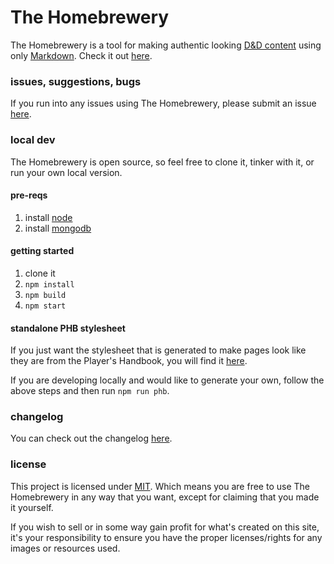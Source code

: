 # The Homebrewery
The Homebrewery is a tool for making authentic looking [D&D content](http://dnd.wizards.com/products/tabletop-games/rpg-products/rpg_playershandbook) using only [Markdown](https://github.com/adam-p/markdown-here/wiki/Markdown-Cheatsheet). Check it out [here](http://homebrewery.naturalcrit.com).


### issues, suggestions, bugs
If you run into any issues using The Homebrewery, please submit an issue [here](/issues).


### local dev
The Homebrewery is open source, so feel free to clone it, tinker with it, or run your own local version.

#### pre-reqs
1. install [node](https://nodejs.org/en/)
1. install [mongodb](https://www.mongodb.com/)

#### getting started
1. clone it
1. `npm install`
1. `npm build`
1. `npm start`

#### standalone PHB stylesheet
If you just want the stylesheet that is generated to make pages look like they are from the Player's Handbook, you will find it [here](https://github.com/stolksdorf/homebrewery/blob/master/phb.standalone.css).

If you are developing locally and would like to generate your own, follow the above steps and then run `npm run phb`.

### changelog

You can check out the changelog [here](https://github.com/stolksdorf/homebrewery/blob/master/changelog.md).

### license

This project is licensed under [MIT](./license). Which means you are free to use The Homebrewery in any way that you want, except for claiming that you made it yourself.

If you wish to sell or in some way gain profit for what's created on this site, it's your responsibility to ensure you have the proper licenses/rights for any images or resources used.
